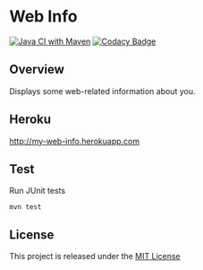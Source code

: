 # Web Info
[![Java CI with Maven](https://github.com/nmuzychuk/web-info/actions/workflows/maven.yml/badge.svg)](https://github.com/nmuzychuk/web-info/actions/workflows/maven.yml)
[![Codacy Badge](https://api.codacy.com/project/badge/Grade/b2eb83918b9c41589bdab6dbfa83fb2d)](https://www.codacy.com/app/nmuzychuk/web-info)

## Overview
Displays some web-related information about you.

## Heroku
http://my-web-info.herokuapp.com

## Test
Run JUnit tests
```
mvn test
```

## License
This project is released under the [MIT License](LICENSE.txt)
